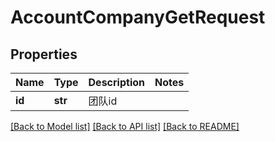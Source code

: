 # AccountCompanyGetRequest

## Properties
Name | Type | Description | Notes
------------ | ------------- | ------------- | -------------
**id** | **str** | 团队id | 

[[Back to Model list]](../README.md#documentation-for-models) [[Back to API list]](../README.md#documentation-for-api-endpoints) [[Back to README]](../README.md)

